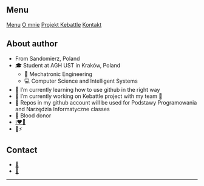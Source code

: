 ## Menu
[Menu](#menu)
[O mnie](#about-author) 
[Projekt Kebattle](/kebattle)
[Kontakt](#contact)

## About author

- From Sandomierz, Poland
- 🎓 Student at AGH UST in Kraków, Poland
  - 🔧 Mechatronic Engineering
  - 💻 Computer Science and Intelligent Systems
- 🌱 I’m currently learning how to use github in the right way
- 🔭 I’m currently working on Kebattle project with my team :muscle:
- 📂 Repos in my github account will be used for Podstawy Programowania and Narzędzia Informatyczne classes
- 💉 Blood donor
- [I❤️🚊](https://gist.github.com/klasycznienielogiczny/ca73fff7d06312628d9050b21d544a19)
- 🌈⚡

## Contact
* <a href="mailto:ppaluch@student.agh.edu.pl">📧</a>
* <a href="mailto:piotr.pal98@gmail.com">💌</a>
       
*  *  *  
